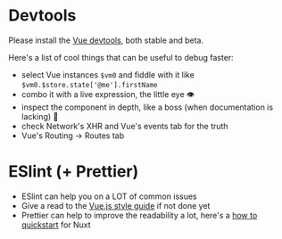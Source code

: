 <h1 class="!text-green-900">Devtools</h1>

Please install the [Vue devtools](https://devtools.vuejs.org/guide/installation.html), both stable and beta.

Here's a list of cool things that can be useful to debug faster:

<v-clicks>

- select Vue instances `$vm0` and fiddle with it like `$vm0.$store.state['@me'].firstName`
- combo it with a live expression, the little eye 👁️
- inspect the component in depth, like a boss (when documentation is lacking) 💪
- check Network's XHR and Vue's events tab for the truth
- Vue's Routing -> Routes tab

</v-clicks>

<v-clicks>

<h1 class="!text-green-900 mt-4">ESlint (+ Prettier)</h1>

- ESlint can help you on a LOT of common issues
- Give a read to the [Vue.js style guide](https://vuejs.org/v2/style-guide/) if not done yet
- Prettier can help to improve the readability a lot, here's a [how to quickstart](https://stackoverflow.com/a/68880413/8816585) for Nuxt

</v-clicks>

<!--
show an example with this repo: so-nuxt-infinite-loader
 -->
